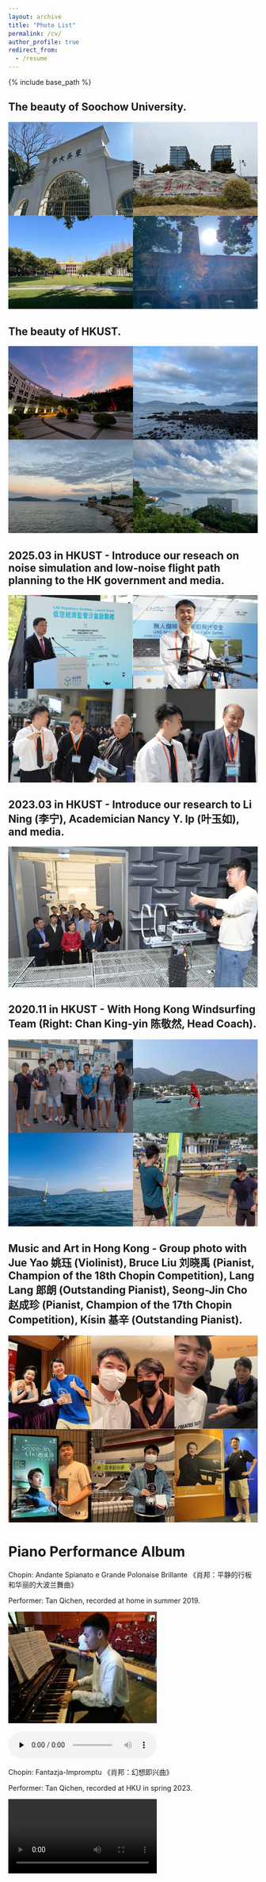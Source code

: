 ```yaml
---
layout: archive
title: "Photo List"
permalink: /cv/
author_profile: true
redirect_from:
  - /resume
---
```


{% include base_path %}

The beauty of Soochow University.
------
![abc](/images/pt3.jpg)

The beauty of HKUST.
------
![abc](/images/pt6.jpg)

2025.03 in HKUST - Introduce our reseach on noise simulation and low-noise flight path planning to the HK government and media.
------
![abc](/images/pt2.png)

2023.03 in HKUST - Introduce our research to Li Ning (李宁), Academician Nancy Y. Ip (叶玉如), and media.
------
![abc](/images/pt1.png)

2020.11 in HKUST - With Hong Kong Windsurfing Team (Right: Chan King-yin 陈敬然, Head Coach).
------
![abc](/images/pt4.jpg)

Music and Art in Hong Kong - Group photo with Jue Yao 姚珏 (Violinist), Bruce Liu 刘晓禹 (Pianist, Champion of the 18th Chopin Competition), Lang Lang 郎朗 (Outstanding Pianist), Seong-Jin Cho 赵成珍 (Pianist, Champion of the 17th Chopin Competition), Kísin 基辛 (Outstanding Pianist).
------
![abc](/images/pt5.jpg)


Piano Performance Album
======

Chopin: Andante Spianato e Grande Polonaise Brillante 《肖邦：平静的行板和华丽的大波兰舞曲》

Performer: Tan Qichen, recorded at home in summer 2019.

![abc](/images/piano.jpg)

<audio src="/images/华丽的大波兰.m4a" controls="" preload="none" controlsList="nodownload"> </audio>


Chopin: Fantazja-Impromptu 《肖邦：幻想即兴曲》

Performer: Tan Qichen, recorded at HKU in spring 2023.

<video width="300" height="auto" controls controlsList="nodownload"> 
<source src="/images/幻想即兴曲-compress.mp4" type="video/mp4">
</video>




